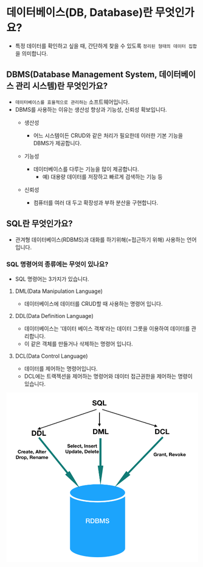 # 데이터베이스(DB, Database)란 무엇인가요?
- 특정 데이터를 확인하고 싶을 때, 간단하게 찾을 수 있도록
`정리된 형태의 데이터 집합`을 의미합니다.
  
## DBMS(Database Management System, 데이터베이스 관리 시스템)란 무엇인가요?
- `데이터베이스를 효율적으로 관리하는` 소프트웨어입니다.
- DBMS를 사용하는 이유는 생산성 향상과 기능성, 신뢰성 확보입니다.
    - 생산성
        - 어느 시스템이든 CRUD와 같은 처리가 필요한데 이러한 기본 기능을
    DBMS가 제공합니다.
          
    - 기능성
        - 데이터베이스를 다루는 기능을 많이 제공합니다.
            - 예) 대용량 데이터를 저장하고 빠르게 검색하는 기능 등
    - 신뢰성
        - 컴퓨터를 여러 대 두고 확장성과 부하 분산을 구현합니다.
    

## SQL란 무엇인가요?
- 관겨형 데이터베이스(RDBMS)과 대화를 하기위해(=접근하기 위해) 사용하는 언어입니다.

### SQL 명령어의 종류에는 무엇이 있나요?
- SQL 명령어는 3가지가 있습니다.
1. DML(Data Manipulation Language)
    - 데이터베이스에 데이터를 CRUD할 때 사용하는 명령어 입니다.
    
2. DDL(Data Definition Language)
    - 데이터베이스는 '데이터 베이스 객채'라는 데이터 그릇을 이용하여 데이터를 관리합니다.
    - 이 같은 객체를 만들거나 삭제하는 명령어 입니다.
    
3. DCL(Data Control Language)
    - 데이터를 제어하는 명령어입니다.
    - DCL에는 트랙젝션을 제어하는 명령어와 데이터 접근권한을 제어하는 명령이 있습니다.
    
![](image/SQL.png)
